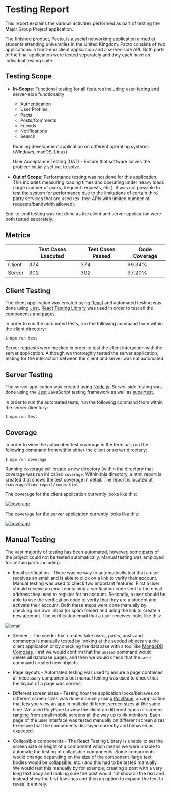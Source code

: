# Testing Report
This report explains the various activities performed as part of testing the Major Group Project application.

The finished product, Pacto, is a social networking application aimed at students attending universities in the United Kingdom. Pacto consists of two applications: a front-end client application and a server-side API. Both parts of the final application were tested separately and they each have an individual testing suite. 

## Testing Scope
- **In-Scope**: Functional testing for all features including user-facing and server-side functionality
  - Authentication
  - User Profiles
  - Pacts
  - Posts/Comments
  - Friends
  - Notifications
  - Search
  
  Running development application on different operating systems (Windows, macOS, Linux)
  
  User Acceptance Testing (UAT) - Ensure that  software solves the problem initially set out to solve
- **Out of Scope**: Performance testing was not done for this application. This includes measuring loading times and operating under heavy loads (large number of users, frequent requests, etc.). It was not possible to test the system for performance due to the limitations of certain third party services that are used (ex. free APIs with limited number of requests/bandwidth allowed).

End-to-end testing was not done as the client and server application were both tested separately. 

## Metrics
|        | Test Cases Executed | Test Cases Passed | Code Coverage |
|--------|---------------------|-------------------|---------------|
| Client | 374                 | 374               | 99.34%        |
| Server | 302                 | 302               | 97.20%        |

## Client Testing
The client application was created using [React](https://reactjs.org/) and automated testing was done using [Jest](https://testing-library.com/docs/react-testing-library/intro). [React Testing Library](https://testing-library.com/docs/react-testing-library/intro/) was used in order to test all the components and pages. 

In order to run the automated tests, run the following command from within the client directory:
```
$ npm run test
```

Server requests were mocked in order to test the client interaction with the server application. Although we thoroughly tested the server application, testing for the interaction between the client and server was not automated.

## Server Testing
The server application was created using [Node.js](https://nodejs.org/en/). Server-side testing was done using the [Jest](https://testing-library.com/docs/react-testing-library/intro) JavaScript testing framework as well as [supertest](https://www.npmjs.com/package/supertest).

In order to run the automated tests, run the following command from within the server directory:
```
$ npm run test
```

## Coverage
In order to view the automated test coverage in the terminal, run the following command from within either the client or server directory:
```
$ npm run coverage
```
Running coverage will create a new directory (within the directory that coverage was run in) called `coverage`. Within this directory, a html report is created that shows the test coverage in detail. The report is located at `/coverage/lcov-report/index.html`

The coverage for the client application currently looks like this:
<p>
  <a href="coverage" rel="noopener sponsored" target="_blank"><img src="https://i.imgur.com/uEbmnRK.png" alt="coverage" title="Client Test Coverage" loading="lazy" /></a>
</p>

The coverage for the server application currently looks like this:
<p>
  <a href="coverage" rel="noopener sponsored" target="_blank"><img src="https://i.imgur.com/5rPtifW.png" alt="coverage" title="Server Test Coverage" loading="lazy" /></a>
</p>

## Manual Testing
The vast majority of testing has been automated, however, some parts of the project could not be tested automatically. Manual testing was employed for certain parts including:

- Email verification - There was no way to automatically test that a user receives an email and is able to click on a link to verify their account. Manual testing was used to check two important features. First a user should receive an email containing a verification code sent to the email address they used to register for an account. Secondly, a user should be able to use the verification code to verify that they are a student and activate their account. Both these steps were done manually by checking our own inbox (or spam folder) and using the link to create a new account. The verification email that a user receives looks like this: 
<p>
  <a href="email" rel="noopener sponsored" target="_blank"><img src="https://i.imgur.com/YfPlrF2.png" alt="email" title="Verification Email" loading="lazy" /></a>
</p>
  
- Seeder - The seeder that creates fake users, pacts, posts and comments is manually tested by looking at the seeded objects via the client application or by checking the database with a tool like [MongoDB Compass](https://www.mongodb.com/products/compass). First we would confirm that the `unseed` command would delete all database pages, and then we would check that the `seed` command created new objects.

- Page layouts - Automated testing was used to ensure a page contained all necessary components but manual testing was used to check that the layout of a page was correct. 

- Different screen sizes - Testing how the application looks/behaves on different screen sizes was done manually using [PolyPane](https://polypane.app/), an application that lets you view an app in multiple different screen sizes at the same time. We used PolyPane to view the client on different types of screens ranging from small mobile screens all the way up to 4k monitors. Each page of the user interface was tested manually on different screen sizes to ensure that the components displayed correctly and behaved as expected.

- Collapsible components - The React Testing Library is unable to set the screen size or height of a component which means we were unable to automate the testing of collapsible components. Some components would change depending on the size of the component (large text bodies would be collapsible, etc.) and this had to be tested manually. We would test this manually by for example, creating a post with a very long text body and making sure the post would not show all the text and instead show the first few lines and then an option to expand the text to reveal it entirely. 

